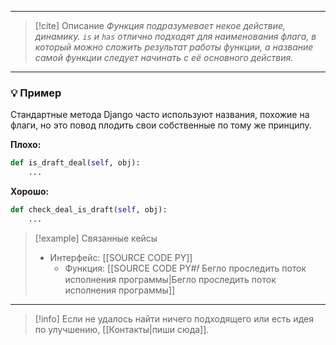 ***

> [!cite] Описание
>_Функция подразумевает некое действие, динамику. `is` и `has` отлично подходят для наименования флага, в который можно сложить результат работы функции, а название самой функции следует начинать с её основного действия._

***
### 💡 Пример
Стандартные метода Django часто используют названия, похожие на флаги, но это повод плодить свои собственные по тому же принципу.

**Плохо:**
```python
def is_draft_deal(self, obj):
	...
```

**Хорошо:**
```python
def check_deal_is_draft(self, obj):
	...
```

> [!example] Связанные кейсы
>- Интерфейс: [[SOURCE CODE PY]]
>	- Функция: [[SOURCE CODE PY#𝑓 Бегло проследить поток исполнения программы|Бегло проследить поток исполнения программы]]

***

> [!info]
> Если не удалось найти ничего подходящего или есть идея по улучшению, [[Контакты|пиши сюда]].
